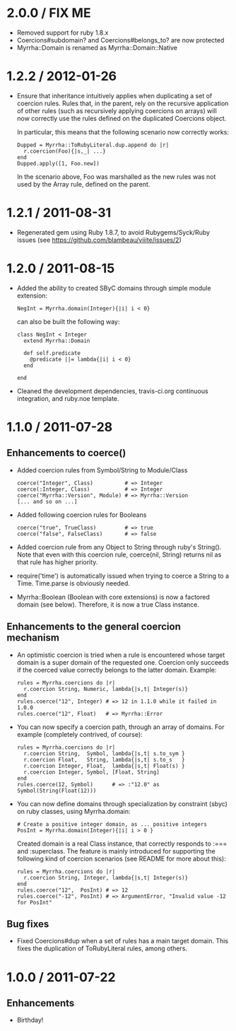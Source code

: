 # 2.0.0 / FIX ME

* Removed support for ruby 1.8.x
* Coercions#subdomain? and Coercions#belongs_to? are now protected
* Myrrha::Domain is renamed as Myrrha::Domain::Native

# 1.2.2 / 2012-01-26

* Ensure that inheritance intuitively applies when duplicating a set of coercion
  rules. Rules that, in the parent, rely on the recursive application of other 
  rules (such as recursively applying coercions on arrays) will now correctly 
  use the rules defined on the duplicated Coercions object.

  In particular, this means that the following scenario now correctly works:

      Dupped = Myrrha::ToRubyLiteral.dup.append do |r|
        r.coercion(Foo){|s,_| ...}
      end
      Dupped.apply([1, Foo.new])

  In the scenario above, Foo was marshalled as the new rules was not used by 
  the Array rule, defined on the parent.

# 1.2.1 / 2011-08-31

* Regenerated gem using Ruby 1.8.7, to avoid Rubygems/Syck/Ruby issues (see
  https://github.com/blambeau/viiite/issues/2)

# 1.2.0 / 2011-08-15

* Added the ability to created SByC domains through simple module extension:

      NegInt = Myrrha.domain(Integer){|i| i < 0}
      
  can also be built the following way:

      class NegInt < Integer
        extend Myrrha::Domain
        
        def self.predicate
          @predicate ||= lambda{|i| i < 0}
        end
        
      end

* Cleaned the development dependencies, travis-ci.org continuous integration,
  and ruby.noe template.

# 1.1.0 / 2011-07-28

## Enhancements to coerce()

* Added coercion rules from Symbol/String to Module/Class

      coerce("Integer", Class)          # => Integer
      coerce(:Integer, Class)           # => Integer
      coerce("Myrrha::Version", Module) # => Myrrha::Version
      [... and so on ...]

* Added following coercion rules for Booleans

      coerce("true", TrueClass)         # => true 
      coerce("false", FalseClass)       # => false 

* Added coercion rule from any Object to String through ruby's String(). Note 
  that even with this coercion rule, coerce(nil, String) returns nil as that 
  rule has higher priority.
      
* require('time') is automatically issued when trying to coerce a String to 
  a Time. Time.parse is obviously needed.   

* Myrrha::Boolean (Boolean with core extensions) is now a factored domain (see
  below). Therefore, it is now a true Class instance. 

## Enhancements to the general coercion mechanism

* An optimistic coercion is tried when a rule is encountered whose target 
  domain is a super domain of the requested one. Coercion only succeeds if
  the coerced value correctly belongs to the latter domain. Example:
  
      rules = Myrrha.coercions do |r|
        r.coercion String, Numeric, lambda{|s,t| Integer(s)} 
      end 
      rules.coerce("12", Integer) # => 12 in 1.1.0 while it failed in 1.0.0
      rules.coerce("12", Float)   # => Myrrha::Error

* You can now specify a coercion path, through an array of domains. For 
  example (completely contrived, of course):

      rules = Myrrha.coercions do |r|
        r.coercion String,  Symbol, lambda{|s,t| s.to_sym }
        r.coercion Float,   String, lambda{|s,t| s.to_s   }
        r.coercion Integer, Float,  lambda{|s,t| Float(s) }
        r.coercion Integer, Symbol, [Float, String] 
      end
      rules.coerce(12, Symbol)      # => :"12.0" as Symbol(String(Float(12)))

* You can now define domains through specialization by constraint (sbyc) on ruby 
  classes, using Myrrha.domain:
  
      # Create a positive integer domain, as ... positive integers
      PosInt = Myrrha.domain(Integer){|i| i > 0 }
  
  Created domain is a real Class instance, that correctly responds to :=== 
  and :superclass. The feature is mainly introduced for supporting the following 
  kind of coercion scenarios (see README for more about this):
  
      rules = Myrrha.coercions do |r|
        r.coercion String, Integer, lambda{|s,t| Integer(s)}  
      end 
      rules.coerce("12",  PosInt) # => 12
      rules.coerce("-12", PosInt) # => ArgumentError, "Invalid value -12 for PosInt"  

## Bug fixes

* Fixed Coercions#dup when a set of rules has a main target domain. This fixes
  the duplication of ToRubyLiteral rules, among others.

# 1.0.0 / 2011-07-22

## Enhancements

  * Birthday!

